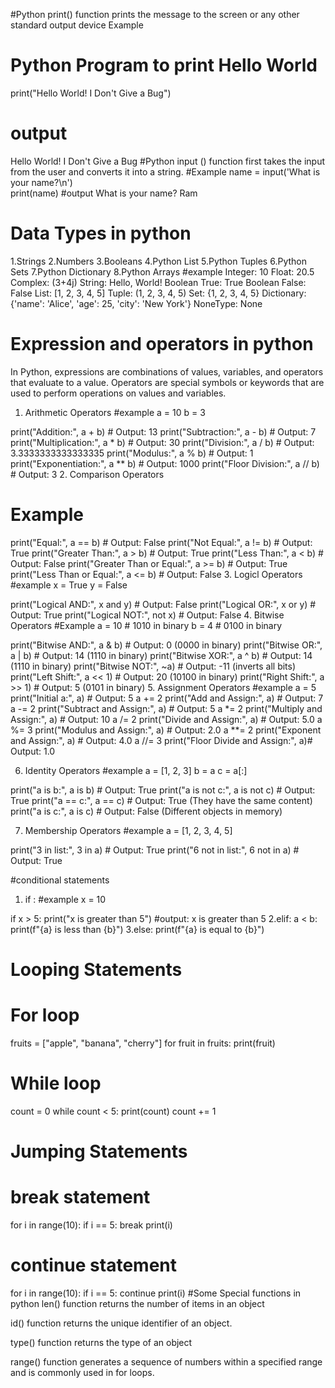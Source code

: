 #Python print() function prints the message to the screen or any other standard output device
Example
# Python Program to print Hello World 
print("Hello World! I Don't Give a Bug") 
# output
Hello World! I Don't Give a Bug
#Python input () function first takes the input from the user and converts it into a string.
#Example
name = input('What is your name?\n')    
print(name)
#output
What is your name?
Ram
# Data Types in python
1.Strings
2.Numbers
3.Booleans
4.Python List
5.Python Tuples
6.Python Sets
7.Python Dictionary
8.Python Arrays
#example
Integer: 10
Float: 20.5
Complex: (3+4j)
String: Hello, World!
Boolean True: True
Boolean False: False
List: [1, 2, 3, 4, 5]
Tuple: (1, 2, 3, 4, 5)
Set: {1, 2, 3, 4, 5}
Dictionary: {'name': 'Alice', 'age': 25, 'city': 'New York'}
NoneType: None
# Expression and operators in python
In Python, expressions are combinations of values, variables, and operators that evaluate to a value. Operators are special symbols or keywords that are used to perform operations on values and variables.
1. Arithmetic Operators
   #example
a = 10
b = 3

print("Addition:", a + b)           # Output: 13
print("Subtraction:", a - b)        # Output: 7
print("Multiplication:", a * b)     # Output: 30
print("Division:", a / b)           # Output: 3.3333333333333335
print("Modulus:", a % b)            # Output: 1
print("Exponentiation:", a ** b)    # Output: 1000
print("Floor Division:", a // b)    # Output: 3
2. Comparison Operators
# Example
print("Equal:", a == b)             # Output: False
print("Not Equal:", a != b)         # Output: True
print("Greater Than:", a > b)       # Output: True
print("Less Than:", a < b)          # Output: False
print("Greater Than or Equal:", a >= b)  # Output: True
print("Less Than or Equal:", a <= b)     # Output: False
3. Logicl Operators
#example
x = True
y = False

print("Logical AND:", x and y)      # Output: False
print("Logical OR:", x or y)        # Output: True
print("Logical NOT:", not x)        # Output: False
4. Bitwise Operators
#Example
a = 10  # 1010 in binary
b = 4   # 0100 in binary

print("Bitwise AND:", a & b)        # Output: 0 (0000 in binary)
print("Bitwise OR:", a | b)         # Output: 14 (1110 in binary)
print("Bitwise XOR:", a ^ b)        # Output: 14 (1110 in binary)
print("Bitwise NOT:", ~a)           # Output: -11 (inverts all bits)
print("Left Shift:", a << 1)        # Output: 20 (10100 in binary)
print("Right Shift:", a >> 1)       # Output: 5 (0101 in binary)
5. Assignment Operators
#example
a = 5
print("Initial a:", a)              # Output: 5
a += 2
print("Add and Assign:", a)         # Output: 7
a -= 2
print("Subtract and Assign:", a)    # Output: 5
a *= 2
print("Multiply and Assign:", a)    # Output: 10
a /= 2
print("Divide and Assign:", a)      # Output: 5.0
a %= 3
print("Modulus and Assign:", a)     # Output: 2.0
a **= 2
print("Exponent and Assign:", a)    # Output: 4.0
a //= 3
print("Floor Divide and Assign:", a)# Output: 1.0

6. Identity Operators
 #example
a = [1, 2, 3]
b = a
c = a[:]

print("a is b:", a is b)            # Output: True
print("a is not c:", a is not c)    # Output: True
print("a == c:", a == c)            # Output: True (They have the same content)
print("a is c:", a is c)            # Output: False (Different objects in memory)
 
7. Membership Operators
   #example
   a = [1, 2, 3, 4, 5]

print("3 in list:", 3 in a)         # Output: True
print("6 not in list:", 6 not in a) # Output: True



#conditional statements
1. if :
   #example
   x = 10

if x > 5:
    print("x is greater than 5")             #output: x is greater than 5
2.elif: 
a < b:
    print(f"{a} is less than {b}")
3.else:
    print(f"{a} is equal to {b}")


# Looping Statements
# For loop
fruits = ["apple", "banana", "cherry"]
for fruit in fruits:
    print(fruit)

# While loop
count = 0
while count < 5:
    print(count)
    count += 1




# Jumping Statements
# break statement
for i in range(10):
    if i == 5:
        break
    print(i)

# continue statement
for i in range(10):
    if i == 5:
        continue
    print(i)
#Some Special functions in python
 len() function returns the number of items in an object 

 id() function returns the unique identifier  of an object.

 type() function returns the type of an object 

 range() function generates a sequence of numbers within a specified range and is commonly used in for loops.

 
